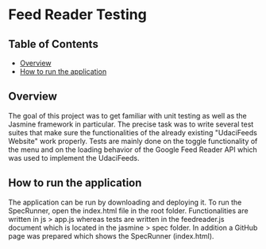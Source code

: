 # Feed Reader Testing

## Table of Contents

- [Overview](#overview)
- [How to run the application](#how-to-run-the-application)


## Overview
The goal of this project was to get familiar with unit testing as well as the Jasmine framework in particular. The precise task was to write several test suites that make sure the functionalities of the already existing "UdaciFeeds Website" work properly. Tests are mainly done on the toggle functionality of the menu and on the loading behavior of the Google Feed Reader API which was used to implement the UdaciFeeds.


## How to run the application

The application can be run by downloading and deploying it. To run the SpecRunner, open the index.html file in the root folder. Functionalities are written in js > app.js whereas tests are written in the feedreader.js document which is located in the jasmine > spec folder. In addition a GitHub page was prepared which shows the SpecRunner (index.html).
